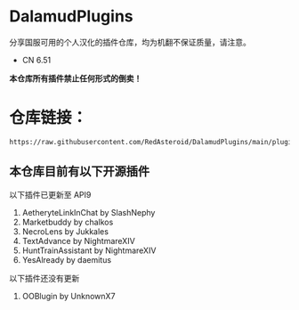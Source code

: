 ﻿# DalamudPlugins

分享国服可用的个人汉化的插件仓库，均为机翻不保证质量，请注意。

- CN 6.51

**本仓库所有插件禁止任何形式的倒卖！**

# 仓库链接： #

```
https://raw.githubusercontent.com/RedAsteroid/DalamudPlugins/main/pluginmaster.json
```


## 本仓库目前有以下开源插件

以下插件已更新至 API9

1. AetheryteLinkInChat by SlashNephy
2. Marketbuddy by chalkos
3. NecroLens by Jukkales
4. TextAdvance by NightmareXIV
5. HuntTrainAssistant by NightmareXIV
6. YesAlready by daemitus

以下插件还没有更新

1. OOBlugin by UnknownX7